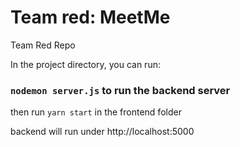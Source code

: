 # Team red: MeetMe
Team Red Repo

In the project directory, you can run:

### `nodemon server.js` to run the backend server
then run `yarn start` in the frontend folder

backend will run under http://localhost:5000
